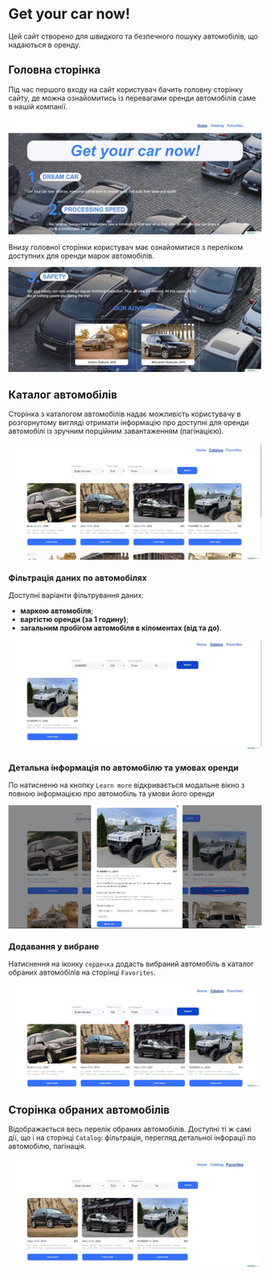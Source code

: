 # Get your car now!

Цей сайт створено для швидкого та безпечного пошуку автомобілів, що надаються в
оренду.

## Головна сторінка

Під час першого входу на сайт користувач бачить головну сторінку сайту, де можна
ознайомитись із перевагами оренди автомобілів саме в нашій компанії.

![Home page](./assets/home-page.jpeg)

Внизу головної сторінки користувач має ознайомитися з переліком доступних для
оренди марок автомобілів.

![Makes for rent](./assets/home-page-bottom.jpeg)

## Каталог автомобілів

Сторінка з каталогом автомобілів надає можливість користувачу в розгорнутому
вигляді отримати інформацію про доступні для оренди автомобілі із зручним
порційним завантаженням (пагінацією).

![Catalog](./assets/catalog-page.jpeg)

### Фільтрація даних по автомобілях

Доступні варіанти фільтрування даних:

- **маркою автомобіля**;
- **вартістю оренди (за 1 годину)**;
- **загальним пробігом автомобіля в кіломентах (від та до)**.

![Filtering](./assets/filtering.jpeg)

### Детальна інформація по автомобілю та умовах оренди

По натисненю на кнопку `Learn more` відкривається модальне вікно з повною
інформацією про автомобіль та умови його оренди

![Modal](./assets/modal.jpeg)

### Додавання у вибране

Натиснення на іконку `сердечка` додасть вибраний автомобіль в каталог обраних
автомобілів на сторінці `Favorites`.

![Adding to favorites](./assets/add-to-favorites.jpeg)

## Сторінка обраних автомобілів

Відображається весь перелік обраних автомобілів. Доступні ті ж самі дії, що і на
сторінці `Catalog`: фільтрація, перегляд детальної інфорації по автомобілю,
пагінація.

![Favorite](./assets/favorite-page.jpeg)
